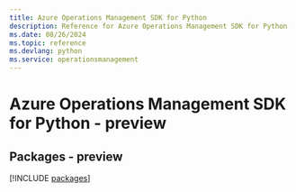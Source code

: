 ```yaml
---
title: Azure Operations Management SDK for Python
description: Reference for Azure Operations Management SDK for Python
ms.date: 08/26/2024
ms.topic: reference
ms.devlang: python
ms.service: operationsmanagement
---
```

# Azure Operations Management SDK for Python - preview
## Packages - preview
[!INCLUDE [packages](operations-management-index.md)]